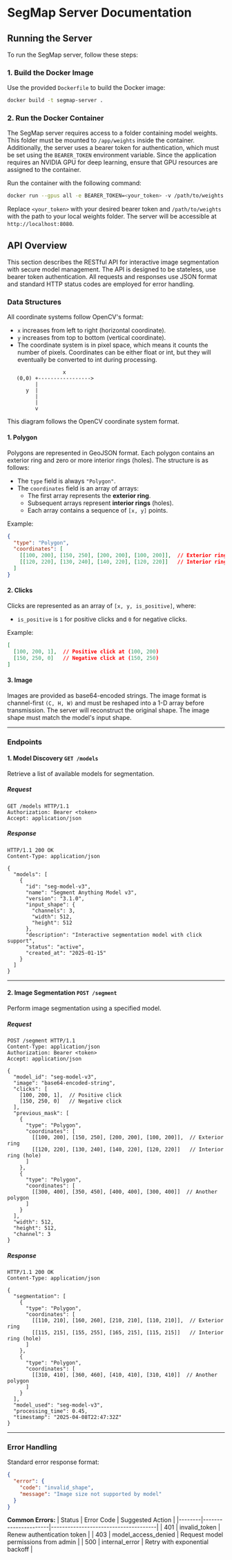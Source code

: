 # SegMap Server Documentation

## Running the Server

To run the SegMap server, follow these steps:

### 1. Build the Docker Image
Use the provided `Dockerfile` to build the Docker image:
```bash
docker build -t segmap-server .
```

### 2. Run the Docker Container
The SegMap server requires access to a folder containing model weights. This folder must be mounted to `/app/weights` inside the container. Additionally, the server uses a bearer token for authentication, which must be set using the `BEARER_TOKEN` environment variable. Since the application requires an NVIDIA GPU for deep learning, ensure that GPU resources are assigned to the container.

Run the container with the following command:
```bash
docker run --gpus all -e BEARER_TOKEN=<your_token> -v /path/to/weights:/app/weights -p 8080:80 segmap-server
```

Replace `<your_token>` with your desired bearer token and `/path/to/weights` with the path to your local weights folder. The server will be accessible at `http://localhost:8080`.


## API Overview

This section describes the RESTful API for interactive image segmentation with secure model management. The API is designed to be stateless, use bearer token authentication. All requests and responses use JSON format and standard HTTP status codes are employed for error handling.

### Data Structures

All coordinate systems follow OpenCV's format:
- `x` increases from left to right (horizontal coordinate).
- `y` increases from top to bottom (vertical coordinate).
- The coordinate system is in pixel space, which means it counts the number of pixels. Coordinates can be either float or int, but they will eventually be converted to int during processing.

```
                  x
   (0,0) +----------------->
         | 
      y  | 
         | 
         | 
         v
```

This diagram follows the OpenCV coordinate system format.

#### 1. Polygon
Polygons are represented in GeoJSON format. Each polygon contains an exterior ring and zero or more interior rings (holes). The structure is as follows:
- The `type` field is always `"Polygon"`.
- The `coordinates` field is an array of arrays:
  - The first array represents the **exterior ring**.
  - Subsequent arrays represent **interior rings** (holes).
  - Each array contains a sequence of `[x, y]` points.

Example:
```json
{
  "type": "Polygon",
  "coordinates": [
    [[100, 200], [150, 250], [200, 200], [100, 200]],  // Exterior ring
    [[120, 220], [130, 240], [140, 220], [120, 220]]   // Interior ring (hole)
  ]
}
```

#### 2. Clicks
Clicks are represented as an array of `[x, y, is_positive]`, where:
- `is_positive` is `1` for positive clicks and `0` for negative clicks.

Example:
```json
[
  [100, 200, 1],  // Positive click at (100, 200)
  [150, 250, 0]   // Negative click at (150, 250)
]
```

#### 3. Image
Images are provided as base64-encoded strings. The image format is channel-first `(C, H, W)` and must be reshaped into a 1-D array before transmission. The server will reconstruct the original shape. The image shape must match the model's input shape.

---

### Endpoints

#### 1. Model Discovery `GET /models`
Retrieve a list of available models for segmentation.

##### Request
```http
GET /models HTTP/1.1
Authorization: Bearer <token>
Accept: application/json
```

##### Response
```http
HTTP/1.1 200 OK
Content-Type: application/json

{
  "models": [
    {
      "id": "seg-model-v3",
      "name": "Segment Anything Model v3",
      "version": "3.1.0",
      "input_shape": {
        "channels": 3,
        "width": 512,
        "height": 512
      },
      "description": "Interactive segmentation model with click support",
      "status": "active",
      "created_at": "2025-01-15"
    }
  ]
}
```

---

#### 2. Image Segmentation `POST /segment`
Perform image segmentation using a specified model.

##### Request
```http
POST /segment HTTP/1.1
Content-Type: application/json
Authorization: Bearer <token>
Accept: application/json

{
  "model_id": "seg-model-v3",
  "image": "base64-encoded-string",
  "clicks": [
    [100, 200, 1],  // Positive click
    [150, 250, 0]   // Negative click
  ],
  "previous_mask": [
    {
      "type": "Polygon",
      "coordinates": [
        [[100, 200], [150, 250], [200, 200], [100, 200]],  // Exterior ring
        [[120, 220], [130, 240], [140, 220], [120, 220]]   // Interior ring (hole)
      ]
    },
    {
      "type": "Polygon",
      "coordinates": [
        [[300, 400], [350, 450], [400, 400], [300, 400]]  // Another polygon
      ]
    }
  ],
  "width": 512,
  "height": 512,
  "channel": 3
}
```

##### Response
```http
HTTP/1.1 200 OK
Content-Type: application/json

{
  "segmentation": [
    {
      "type": "Polygon",
      "coordinates": [
        [[110, 210], [160, 260], [210, 210], [110, 210]],  // Exterior ring
        [[115, 215], [155, 255], [165, 215], [115, 215]]   // Interior ring (hole)
      ]
    },
    {
      "type": "Polygon",
      "coordinates": [
        [[310, 410], [360, 460], [410, 410], [310, 410]]  // Another polygon
      ]
    }
  ],
  "model_used": "seg-model-v3",
  "processing_time": 0.45,
  "timestamp": "2025-04-08T22:47:32Z"
}
```

---

### Error Handling
Standard error response format:
```json
{
  "error": {
    "code": "invalid_shape",
    "message": "Image size not supported by model"
  }
}
```

**Common Errors:**
| Status | Error Code           | Suggested Action                     |
|--------|----------------------|--------------------------------------|
| 401    | invalid_token        | Renew authentication token           |
| 403    | model_access_denied  | Request model permissions from admin |
| 500    | internal_error       | Retry with exponential backoff       |
